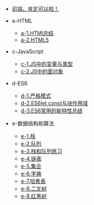 * [前端，肯定可以啦！](/README.md)

* a-HTML    
    * [a-1.HTMl总结](/a-HTML/a-1.HTML.md)
    * [a-2.HTML5](/a-HTML/a-2.HTML5.md)
* c-JavaScript
    * [c-1.JS中的变量与类型](/c-JavaScript/c-1.JS中的变量和类型.md)
    * [c-2.JS中的面对象](/c-JavaScript/c-2.执行上下文.md)

* d-ES6
    * [d-1.严格模式](/d-ES6/d-1.严格模式.md)
    * [d-2.ES6let,const与块作用域](/d-ES6/d-2.ES6let,const与块作用域.md)
    * [d-3.ES6常用的新特性总结](/d-ES6/d-3.ES6常用的新特性总结.md)

* e-数据结构和算法
    * [e-1.栈](/e-数据结构和算法/01.栈.md)
    * [e-2.队列](/e-数据结构和算法/02.队列.md)
    * [e-3.栈和队列练习](/e-数据结构和算法/03.栈和队列练习.md)
    * [e-4.链表](/e-数据结构和算法/04.链表.md)
    * [e-5.集合](/e-数据结构和算法/05.集合.md)
    * [e-6.字典](/e-数据结构和算法/06.字典.md)
    * [e-7.哈希表](/e-数据结构和算法/07.哈希表.md)
    * [e-8.二叉树](/e-数据结构和算法/08.二叉树.md)
    * [e-8.红黑树](/e-数据结构和算法/09.红黑树.md)

